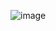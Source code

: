 ![image](https://github.com/miklos1125/on_the_wire/assets/127934692/99f6b20d-3365-4532-8dc5-fcce0fd4a1f6)

